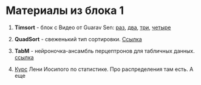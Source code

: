 # Материалы из блока 1


1) **Timsort** - блок с Видео от Guarav Sen: [раз](https://youtu.be/emeME__917E?si=aN14x-_kemaqJZZg), [два](https://youtu.be/6DOhQyqAAvU?si=l9_gfQbQkvVDziGB), [три](https://youtu.be/Yk4CBisILaw?si=zIysc-nRPnXjPbcg), [четыре](https://youtu.be/o8y9uYygLcw?si=RdfT6K_dkUQoHOsi)

2) **QuadSort** - свеженький тип сортировки. [Ссылка](https://github.com/scandum/quadsort)

3) **TabM** - нейроночка-ансамбль перцептронов для табличных данных. [ссылка](https://arxiv.org/abs/2410.24210)

4) [Курс](http://iosipoi.com/teaching/applied-statistics-2/) Лени Иосипого по статистике. Про распределения там есть. А еще 



